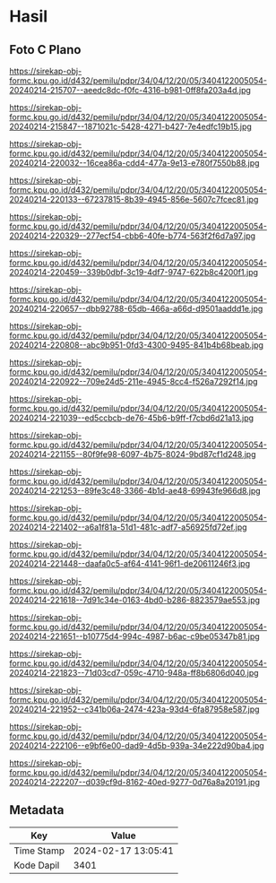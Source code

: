 # Hasil

## Foto C Plano

https://sirekap-obj-formc.kpu.go.id/d432/pemilu/pdpr/34/04/12/20/05/3404122005054-20240214-215707--aeedc8dc-f0fc-4316-b981-0ff8fa203a4d.jpg

https://sirekap-obj-formc.kpu.go.id/d432/pemilu/pdpr/34/04/12/20/05/3404122005054-20240214-215847--1871021c-5428-4271-b427-7e4edfc19b15.jpg

https://sirekap-obj-formc.kpu.go.id/d432/pemilu/pdpr/34/04/12/20/05/3404122005054-20240214-220032--16cea86a-cdd4-477a-9e13-e780f7550b88.jpg

https://sirekap-obj-formc.kpu.go.id/d432/pemilu/pdpr/34/04/12/20/05/3404122005054-20240214-220133--67237815-8b39-4945-856e-5607c7fcec81.jpg

https://sirekap-obj-formc.kpu.go.id/d432/pemilu/pdpr/34/04/12/20/05/3404122005054-20240214-220329--277ecf54-cbb6-40fe-b774-563f2f6d7a97.jpg

https://sirekap-obj-formc.kpu.go.id/d432/pemilu/pdpr/34/04/12/20/05/3404122005054-20240214-220459--339b0dbf-3c19-4df7-9747-622b8c4200f1.jpg

https://sirekap-obj-formc.kpu.go.id/d432/pemilu/pdpr/34/04/12/20/05/3404122005054-20240214-220657--dbb92788-65db-466a-a66d-d9501aaddd1e.jpg

https://sirekap-obj-formc.kpu.go.id/d432/pemilu/pdpr/34/04/12/20/05/3404122005054-20240214-220808--abc9b951-0fd3-4300-9495-841b4b68beab.jpg

https://sirekap-obj-formc.kpu.go.id/d432/pemilu/pdpr/34/04/12/20/05/3404122005054-20240214-220922--709e24d5-211e-4945-8cc4-f526a7292f14.jpg

https://sirekap-obj-formc.kpu.go.id/d432/pemilu/pdpr/34/04/12/20/05/3404122005054-20240214-221039--ed5ccbcb-de76-45b6-b9ff-f7cbd6d21a13.jpg

https://sirekap-obj-formc.kpu.go.id/d432/pemilu/pdpr/34/04/12/20/05/3404122005054-20240214-221155--80f9fe98-6097-4b75-8024-9bd87cf1d248.jpg

https://sirekap-obj-formc.kpu.go.id/d432/pemilu/pdpr/34/04/12/20/05/3404122005054-20240214-221253--89fe3c48-3366-4b1d-ae48-69943fe966d8.jpg

https://sirekap-obj-formc.kpu.go.id/d432/pemilu/pdpr/34/04/12/20/05/3404122005054-20240214-221402--a6a1f81a-51d1-481c-adf7-a56925fd72ef.jpg

https://sirekap-obj-formc.kpu.go.id/d432/pemilu/pdpr/34/04/12/20/05/3404122005054-20240214-221448--daafa0c5-af64-4141-96f1-de20611246f3.jpg

https://sirekap-obj-formc.kpu.go.id/d432/pemilu/pdpr/34/04/12/20/05/3404122005054-20240214-221618--7d91c34e-0163-4bd0-b286-8823579ae553.jpg

https://sirekap-obj-formc.kpu.go.id/d432/pemilu/pdpr/34/04/12/20/05/3404122005054-20240214-221651--b10775d4-994c-4987-b6ac-c9be05347b81.jpg

https://sirekap-obj-formc.kpu.go.id/d432/pemilu/pdpr/34/04/12/20/05/3404122005054-20240214-221823--71d03cd7-059c-4710-948a-ff8b6806d040.jpg

https://sirekap-obj-formc.kpu.go.id/d432/pemilu/pdpr/34/04/12/20/05/3404122005054-20240214-221952--c341b06a-2474-423a-93d4-6fa87958e587.jpg

https://sirekap-obj-formc.kpu.go.id/d432/pemilu/pdpr/34/04/12/20/05/3404122005054-20240214-222106--e9bf6e00-dad9-4d5b-939a-34e222d90ba4.jpg

https://sirekap-obj-formc.kpu.go.id/d432/pemilu/pdpr/34/04/12/20/05/3404122005054-20240214-222207--d039cf9d-8162-40ed-9277-0d76a8a20191.jpg


## Metadata

| Key        | Value               |
| ---------- | ------------------- |
| Time Stamp | 2024-02-17 13:05:41 |
| Kode Dapil | 3401                |



